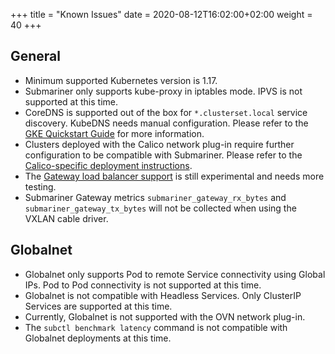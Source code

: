 +++
title = "Known Issues"
date = 2020-08-12T16:02:00+02:00
weight = 40
+++

## General

* Minimum supported Kubernetes version is 1.17.
* Submariner only supports kube-proxy in iptables mode. IPVS is not supported at this time.
* CoreDNS is supported out of the box for `*.clusterset.local` service discovery. KubeDNS needs manual configuration. Please refer to the
[GKE Quickstart Guide](../../getting-started/quickstart/managed-kubernetes/gke/#final-workaround-for-kubedns) for more information.
* Clusters deployed with the Calico network plug-in require further configuration to be compatible with Submariner. Please refer to the
[Calico-specific deployment instructions](../deployment/calico/).
* The [Gateway load balancer support](../../getting-started/quickstart/openshift/aws-lb/) is still experimental and needs more testing.
* Submariner Gateway metrics `submariner_gateway_rx_bytes` and `submariner_gateway_tx_bytes` will not be collected when using the
VXLAN cable driver.

## Globalnet

* Globalnet only supports Pod to remote Service connectivity using Global IPs. Pod to Pod connectivity is not supported at this time.
* Globalnet is not compatible with Headless Services. Only ClusterIP Services are supported at this time.
* Currently, Globalnet is not supported with the OVN network plug-in.
* The `subctl benchmark latency` command is not compatible with Globalnet deployments at this time.
